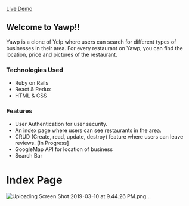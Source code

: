 [Live Demo](https://yawp-joseph.herokuapp.com/?#/)

## Welcome to Yawp!!

Yawp is a clone of Yelp where users can search for different types of businesses in their area. For every restaurant on Yawp, you can find the location,
price and pictures of the restaurant. 

### Technologies Used
  * Ruby on Rails
  * React & Redux
  * HTML & CSS
  
 ### Features
  * User Authentication for user security.
  * An index page where users can see restaurants in the area.
  * CRUD (Create, read, update, destroy) feature where users can leave reviews.
  [In Progress]
  * GoogleMap API for location of business
  * Search Bar
  
# Index Page
 ![Uploading Screen Shot 2019-03-10 at 9.44.26 PM.png…]()
